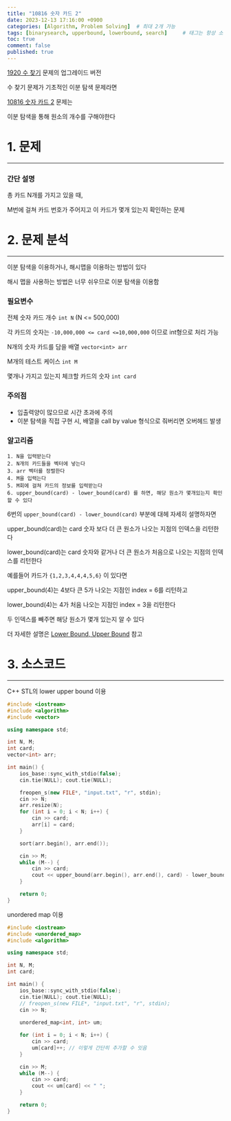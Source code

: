 ```yaml
---
title: "10816 숫자 카드 2"
date: 2023-12-13 17:16:00 +0900
categories: [Algorithm, Problem Solving]  # 최대 2개 가능
tags: [binarysearch, upperbound, lowerbound, search]     # 태그는 항상 소문자로 작성할 것
toc: true
comment: false
published: true
---
```


[1920 수 찾기](https://www.acmicpc.net/problem/1920) 문제의 업그레이드 버전

수 찾기 문제가 기초적인 이분 탐색 문제라면 

[10816 숫자 카드 2](https://www.acmicpc.net/problem/10816) 문제는 

이분 탐색을 통해 원소의 개수를 구해야한다

# 1. 문제
---
### 간단 설명
총 카드 N개를 가지고 있을 때,

M번에 걸쳐 카드 번호가 주어지고 이 카드가 몇개 있는지 확인하는 문제


# 2. 문제 분석
---
이분 탐색을 이용하거나, 해시맵을 이용하는 방법이 있다

해시 맵을 사용하는 방법은 너무 쉬우므로 이분 탐색을 이용함

### 필요변수
전체 숫자 카드 개수 `int N` (N <= 500,000)

각 카드의 숫자는 `-10,000,000 <= card <=10,000,000` 이므로 int형으로 처리 가능

N개의 숫자 카드를 담을 배열 `vector<int> arr`

M개의 테스트 케이스 `int M`

몇개나 가지고 있는지 체크할 카드의 숫자 `int card`

### 주의점
- 입출력양이 많으므로 시간 초과에 주의
- 이분 탐색을 직접 구현 시, 배열을 call by value 형식으로 줘버리면 오버헤드 발생

### 알고리즘
```
1. N을 입력받는다
2. N개의 카드들을 벡터에 넣는다
3. arr 벡터를 정렬한다
4. M을 입력는다
5. M회에 걸쳐 카드의 정보를 입력받는다
6. upper_bound(card) - lower_bound(card) 를 하면, 해당 원소가 몇개있는지 확인할 수 있다
```

6번의 `upper_bound(card) - lower_bound(card)` 부분에 대헤 자세히 설명하자면

upper_bound(card)는 card 숫자 보다 더 큰 원소가 나오는 지점의 인덱스을 리턴한다

lower_bound(card)는 card 숫자와 같거나 더 큰 원소가 처음으로 나오는 지점의 인덱스를 리턴한다

예를들어 카드가 `{1,2,3,4,4,4,5,6}` 이 있다면

upper_bound(4)는 4보다 큰 5가 나오는 지점인 index = 6를 리턴하고

lower_bound(4)는 4가 처음 나오는 지점인 index = 3을 리턴한다

두 인덱스를 빼주면 해당 원소가 몇개 있는지 알 수 있다

더 자세한 설명은 [Lower Bound, Upper Bound](https://jinhg0214.github.io/posts/lower_upper_bound/) 참고

# 3. 소스코드
---

C++ STL의 lower upper bound 이용
```cpp
#include <iostream>
#include <algorithm>
#include <vector>

using namespace std;

int N, M;
int card;
vector<int> arr;

int main() {
	ios_base::sync_with_stdio(false);
	cin.tie(NULL); cout.tie(NULL);

	freopen_s(new FILE*, "input.txt", "r", stdin);
	cin >> N;
	arr.resize(N);
	for (int i = 0; i < N; i++) {
		cin >> card;
		arr[i] = card;
	}

	sort(arr.begin(), arr.end());

	cin >> M;
	while (M--) {
		cin >> card;
		cout << upper_bound(arr.begin(), arr.end(), card) - lower_bound(arr.begin(), arr.end(), card) << " ";
	}

	return 0;
}
```

unordered map 이용
```cpp
#include <iostream>
#include <unordered_map>
#include <algorithm>

using namespace std;

int N, M;
int card;

int main() {
    ios_base::sync_with_stdio(false);
	cin.tie(NULL); cout.tie(NULL);
	// freopen_s(new FILE*, "input.txt", "r", stdin);
	cin >> N;
	
	unordered_map<int, int> um;

	for (int i = 0; i < N; i++) {
		cin >> card;
		um[card]++; // 이렇게 간단히 추가할 수 잇음
	}

	cin >> M;
	while (M--) {
		cin >> card;
		cout << um[card] << " ";
	}

	return 0;
}
```

